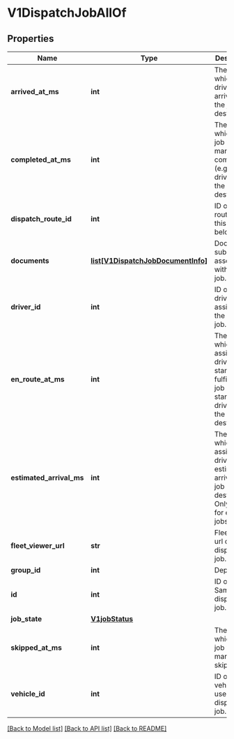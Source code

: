 # V1DispatchJobAllOf

## Properties
Name | Type | Description | Notes
------------ | ------------- | ------------- | -------------
**arrived_at_ms** | **int** | The time at which the driver arrived at the job destination. | [optional] 
**completed_at_ms** | **int** | The time at which the job was marked complete (e.g. started driving to the next destination). | [optional] 
**dispatch_route_id** | **int** | ID of the route that this job belongs to. | 
**documents** | [**list[V1DispatchJobDocumentInfo]**](V1DispatchJobDocumentInfo.md) | Document submissions associated with this job. | [optional] 
**driver_id** | **int** | ID of the driver assigned to the dispatch job. | [optional] 
**en_route_at_ms** | **int** | The time at which the assigned driver started fulfilling the job (e.g. started driving to the destination). | [optional] 
**estimated_arrival_ms** | **int** | The time at which the assigned driver is estimated to arrive at the job destination. Only valid for en-route jobs. | [optional] 
**fleet_viewer_url** | **str** | Fleet viewer url of the dispatch job. | [optional] 
**group_id** | **int** | Deprecated. | [optional] 
**id** | **int** | ID of the Samsara dispatch job. | 
**job_state** | [**V1jobStatus**](V1jobStatus.md) |  | 
**skipped_at_ms** | **int** | The time at which the job was marked skipped. | [optional] 
**vehicle_id** | **int** | ID of the vehicle used for the dispatch job. | [optional] 

[[Back to Model list]](../README.md#documentation-for-models) [[Back to API list]](../README.md#documentation-for-api-endpoints) [[Back to README]](../README.md)


